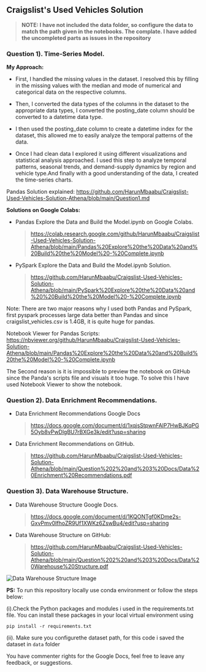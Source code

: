 ## **Craigslist's Used Vehicles Solution** 

> **NOTE: I have not included the data folder, so configure the data to match the path given in the notebooks. The complate. I have added the uncompleted parts as issues in the repository**

### Question 1). Time-Series Model. 

**My Approach:**

- First, I handled the missing values in the dataset. I resolved this by filling in the missing values with the median and mode of numerical and categorical data on the respective columns.

- Then, I converted the data types of the columns in the dataset to the appropriate data types, I converted the posting_date column should be converted to a datetime data type.

- I then used the posting_date column to create a datetime index for the dataset, this allowed me to easily analyze the temporal patterns of the data.

- Once I had clean data I explored it using different visualizations and statistical analysis approached. I used this step to analyze temporal patterns, seasonal trends, and demand-supply dynamics by region and vehicle type.And finally with a good understanding of the data, I created the time-series charts. 

Pandas Solution explained: https://github.com/HarunMbaabu/Craigslist-Used-Vehicles-Solution-Athena/blob/main/Question1.md

**Solutions on Google Colabs:**
- Pandas Explore the Data and Build the Model.ipynb on Google Colabs. 

	> https://colab.research.google.com/github/HarunMbaabu/Craigslist-Used-Vehicles-Solution-Athena/blob/main/Pandas%20Explore%20the%20Data%20and%20Build%20the%20Model%20-%20Complete.ipynb 
 

- PySpark Explore the Data and Build the Model.ipynb Solution.

	> https://github.com/HarunMbaabu/Craigslist-Used-Vehicles-Solution-Athena/blob/main/PySpark%20Explore%20the%20Data%20and%20%20Build%20the%20Model%20-%20Complete.ipynb


Note: There are two major reasons why I used both Pandas and PySpark, first pyspark processes large data better than Pandas and since craigslist_vehicles.csv is 1.4GB, it is quite huge for pandas.

Notebook Viewer for Pandas Scripts: https://nbviewer.org/github/HarunMbaabu/Craigslist-Used-Vehicles-Solution-Athena/blob/main/Pandas%20Explore%20the%20Data%20and%20Build%20the%20Model%20-%20Complete.ipynb 


The Second reason is it is impossible to preview the notebook on GitHub since the Panda's scripts file and visuals it too huge. To solve this I have used Notebook Viewer to show the notebook. 

### Question 2). Data Enrichment Recommendations.
- Data Enrichment Recommendations Google Docs
 	> https://docs.google.com/document/d/1xqjsStpwnFAlP7HwBJKqPG5Oyb8vPwDlgBU7rBXGe3k/edit?usp=sharing 

- Data Enrichment Recommendations on GitHub.
	> https://github.com/HarunMbaabu/Craigslist-Used-Vehicles-Solution-Athena/blob/main/Question%202%20and%203%20Docs/Data%20Enrichment%20Recommendations.pdf

### Question 3). Data Warehouse Structure.
- Data Warehouse Structure Google Docs.
 	> https://docs.google.com/document/d/1KQONTgf0KDme2s-GxvPmv0IfhoZR9Uf1XWKz6ZswBu4/edit?usp=sharing 

- Data Warehouse Structure on GitHub: 
	> https://github.com/HarunMbaabu/Craigslist-Used-Vehicles-Solution-Athena/blob/main/Question%202%20and%203%20Docs/Data%20Warehouse%20Structure.pdf


![Data Warehouse Structure Image](https://github.com/HarunMbaabu/Craigslist-Used-Vehicles-Solution-Athena/blob/main/Image/Screenshot%20from%202023-08-05%2021-08-18.png)

**PS:** 
To run this repository locally use conda environment or follow the steps below: 

(i).Check the Python packages and modules i used in the requirements.txt file. You can install these packages in your local virtual environment using 

```code 
pip install -r requirements.txt
```  

(ii). Make sure you configurethe dataset path, for this code i saved the dataset in ```data``` folder

You have commenter rights for the Google Docs, feel free to leave any feedback, or suggestions.  

